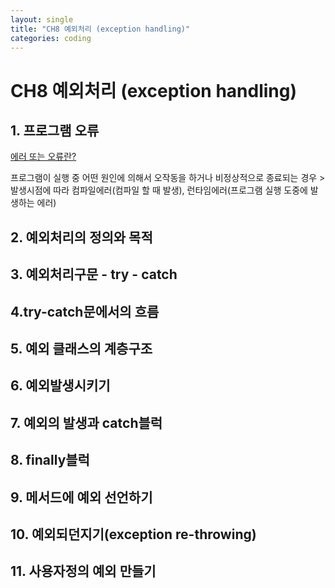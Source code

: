 ```yaml
---
layout: single
title: "CH8 예외처리 (exception handling)"
categories: coding
---
```




# CH8 예외처리 (exception handling)

## 1. 프로그램 오류

<u>에러 또는 오류란?</u>

프로그램이 실행 중 어떤 원인에 의해서 오작동을 하거나 비정상적으로 종료되는 경우 > 발생시점에 따라 컴파일에러(컴파일 할 때 발생), 런타임에러(프로그램 실행 도중에 발생하는 에러)





## 2. 예외처리의 정의와 목적







## 3. 예외처리구문 - try - catch





## 4.try-catch문에서의 흐름



## 5. 예외 클래스의 계층구조



## 6. 예외발생시키기



## 7. 예외의 발생과 catch블럭



## 8. finally블럭



## 9. 메서드에 예외 선언하기



## 10. 예외되던지기(exception re-throwing)



## 11. 사용자정의 예외 만들기

